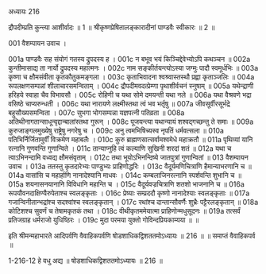 अध्यायः 216

द्रौपदीम्प्रति कुन्त्या आशीर्वादः ॥ 1 ॥ श्रीकृष्णप्रेषितालङ्कारादीनां पाण्डवैः स्वीकारः ॥ 2 ॥

001	वैशम्पायन उवाच ।

001a	पाण्डवैः सह संयोगं गतस्य द्रुपदस्य ह ।
001c	न बभूव भयं किञ्चिद्देवेभ्योऽपि कथञ्चन ॥
002a	कुन्तीमासाद्य ता नार्यो द्रुपदस्य महात्मनः ।
002c	नाम सङ्कीर्तयन्त्योऽस्या जग्मुः पादौ स्वमूर्धभिः ॥
003a	कृष्णा च क्षौमसंवीता कृतकौतुकमङ्गला ।
003c	कृताभिवादना श्वश्र्वास्तस्थौ प्रह्वा कृताञ्जलिः ॥
004a	रूपलक्षणसम्पन्नां शीलाचारसमन्विताम् ।
004c	द्रौपदीमवदत्प्रेम्णा पृथाशीर्वचनं स्नुषाम् ॥
005a	यथेन्द्राणी हरिहये स्वाहा चैव विभावसौ ।
005c	रोहिणी च यथा सोमे दमयन्ती यथा नले ॥
006a	यथा वैश्रवणे भद्रा वसिष्ठे चाप्यरुन्धती ।
006c	यथा नारायणे लक्ष्मीस्तथा त्वं भव भर्तृषु ॥
007a	जीवसूर्वीरसूर्भद्रे बहुसौख्यसमन्विता ।
007c	सुभगा भोगसम्पन्ना यज्ञपत्नी पतिव्रता ॥
008a	अतिथीनागतान्साधून्वृद्दान्बालांस्तथा गुरून् ।
008c	पूजयन्त्या यथान्यायं शश्वद्गच्छन्तु ते समाः ॥
009a	कुरुजाङ्गलमुख्येषु राष्ट्रेषु नगरेषु च ।
009c	अनु त्वमभिषिच्यस्व नृपतिं धर्मवत्सला ॥
010a	पतिभिर्निर्जितामुर्वीं विक्रमेण महाबलैः ।
010c	कुरु ब्राह्मणसात्सर्वामश्वमेधे महाक्रतौ ॥
011a	पृथिव्यां यानि रत्नानि गुणवन्ति गुणान्विते ।
011c	तान्याप्नुहि त्वं कल्याणि सुखिनी शरदां शतं ॥
012a	यथा च त्वाऽभिनन्दामि वध्वद्य क्षौमसंवृताम् ।
012c	तथा भूयोऽभिनन्दिष्ये जातपुत्रां गुणान्वितां ॥
013	वैशम्पायन उवाच ।
013a	ततस्तु कृतदारेभ्यः पाण्डुभ्यः प्राहिणोद्धरिः ।
013c	वैदूर्यमणिचित्राणि हैमान्याभरणानि च ॥
014a	वासांसि च महार्हाणि नानादेश्यानि माधवः ।
014c	कम्बलाजिनरत्नानि स्पर्शवन्ति शुभानि च ॥
015a	शयनासनयानानि विविधानि महान्ति च ।
015c	वैदूर्यवज्रचित्राणि शतशो भाजनानि च ॥
016a	रूपयौवनदाक्षिण्यैरुपेताश्च स्वलङ्कृताः ।
016c	प्रेष्याः सम्प्रददौ कृष्णो नानादेश्याः स्वलङ्कृताः ॥
017a	गजान्विनीतान्भद्रांश्च सदश्वांश्च स्वलङ्कृतान् ।
017c	रथांश्च दान्तान्सौवर्णैः शुभ्रैः पट्टैरलङ्कृतान् ॥
018a	कोटिशश्च सुवर्णं च तेषामकृतकं तथा ।
018c	वीथीकृतममेयात्मा प्राहिणोन्मधुसूदनः ॥
019a	तत्सर्वं प्रतिजग्राह धर्मराजो युधिष्ठिरः ।
019c	मुदा परमया युक्तो गोविन्दप्रियकाम्यया ॥ ॥

इति श्रीमन्महाभारते आदिपर्वणि वैवाहिकपर्वणि षोडशाधिकद्विशततमोऽध्यायः ॥ 216 ॥ ॥ समाप्तं वैवाहिकपर्व ॥

1-216-12 हे वधु अद्य ॥ षोडशाधिकद्विशततमोऽध्यायः ॥ 216 ॥
